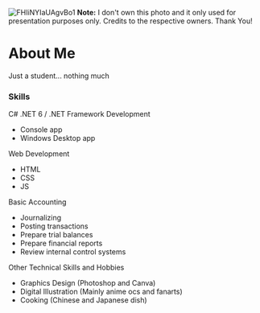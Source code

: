 ![FHIiNYIaUAgvBo1](https://user-images.githubusercontent.com/88411618/161058508-7ba2e756-b288-420c-a00f-74b19e4799fe.jpg)
**Note:** I don't own this photo and it only used for presentation purposes only. Credits to the respective owners. Thank You!
# About Me  
Just a student... nothing much

### Skills  
C# .NET 6 / .NET Framework Development 
- Console app
- Windows Desktop app 

Web Development
- HTML
- CSS
- JS

Basic Accounting
- Journalizing
- Posting transactions
- Prepare trial balances
- Prepare financial reports
- Review internal control systems

Other Technical Skills and Hobbies
- Graphics Design (Photoshop and Canva)
- Digital Illustration (Mainly anime ocs and fanarts)
- Cooking (Chinese and Japanese dish)
